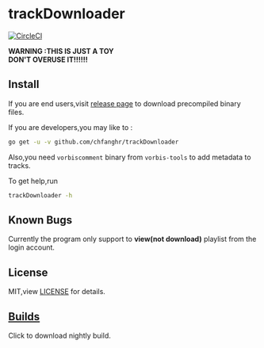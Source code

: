 # trackDownloader
[![CircleCI](https://circleci.com/gh/chfanghr/trackDownloader.svg?style=svg)](https://circleci.com/gh/chfanghr/trackDownloader)

**WARNING :THIS IS JUST A TOY**
<br>**DON'T OVERUSE IT!!!!!!**

## Install

If you are end users,visit [release page](https://github.com/chfanghr/trackDownloader/releases) to download precompiled binary files.

If you are developers,you may like to :
```bash
go get -u -v github.com/chfanghr/trackDownloader
```
Also,you need `vorbiscomment` binary from `vorbis-tools` to add metadata to tracks.

To get help,run
```bash
trackDownloader -h
``` 

## Known Bugs

Currently the program only support to **view(not download)** playlist from
the login account.

## License
MIT,view [LICENSE](LICENSE) for details.

## [Builds](https://circleci.com/api/v1.1/project/github/chfanghr/trackDownloader/latest/artifacts?filter=successful&branch=master)
Click to download nightly build.
